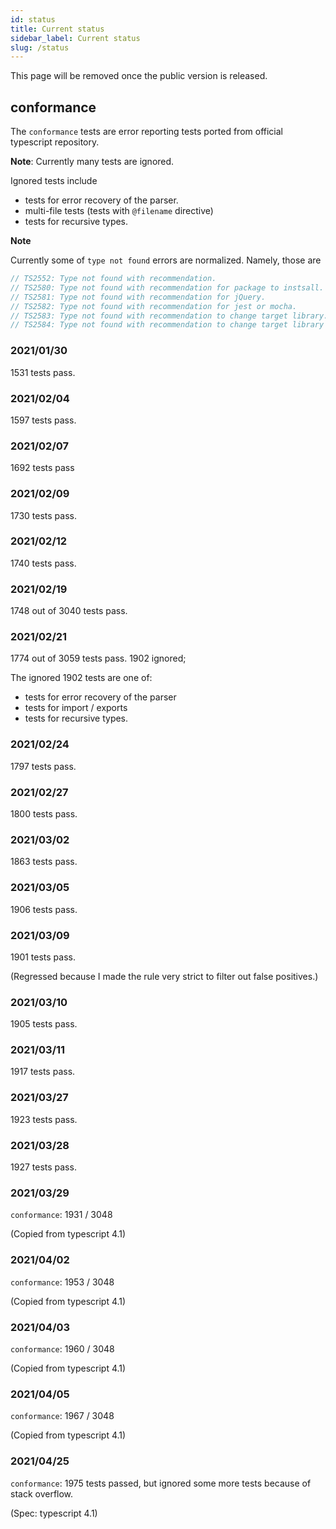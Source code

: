```yaml
---
id: status
title: Current status
sidebar_label: Current status
slug: /status
---
```


This page will be removed once the public version is released.

## conformance

The `conformance` tests are error reporting tests ported from official typescript repository.

**Note**: Currently many tests are ignored.

Ignored tests include

- tests for error recovery of the parser.
- multi-file tests (tests with `@filename` directive)
- tests for recursive types.

**Note**

Currently some of `type not found` errors are normalized.
Namely, those are

```ts
// TS2552: Type not found with recommendation.
// TS2580: Type not found with recommendation for package to instsall.
// TS2581: Type not found with recommendation for jQuery.
// TS2582: Type not found with recommendation for jest or mocha.
// TS2583: Type not found with recommendation to change target library.
// TS2584: Type not found with recommendation to change target library to include `dom`.
```

### 2021/01/30

1531 tests pass.

### 2021/02/04

1597 tests pass.

### 2021/02/07

1692 tests pass

### 2021/02/09

1730 tests pass.

### 2021/02/12

1740 tests pass.

### 2021/02/19

1748 out of 3040 tests pass.

### 2021/02/21

1774 out of 3059 tests pass. 1902 ignored;

The ignored 1902 tests are one of:

- tests for error recovery of the parser
- tests for import / exports
- tests for recursive types.

### 2021/02/24

1797 tests pass.

### 2021/02/27

1800 tests pass.

### 2021/03/02

1863 tests pass.

### 2021/03/05

1906 tests pass.

### 2021/03/09

1901 tests pass.

(Regressed because I made the rule very strict to filter out false positives.)

### 2021/03/10

1905 tests pass.

### 2021/03/11

1917 tests pass.

### 2021/03/27

1923 tests pass.

### 2021/03/28

1927 tests pass.

### 2021/03/29

`conformance`: 1931 / 3048

(Copied from typescript 4.1)

### 2021/04/02

`conformance`: 1953 / 3048

(Copied from typescript 4.1)

### 2021/04/03

`conformance`: 1960 / 3048

(Copied from typescript 4.1)

### 2021/04/05

`conformance`: 1967 / 3048

(Copied from typescript 4.1)

### 2021/04/25

`conformance`: 1975 tests passed, but ignored some more tests because of stack overflow.

(Spec: typescript 4.1)
